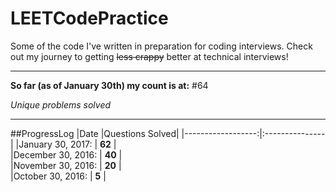 # LEETCodePractice
Some of the code I've written in preparation for coding interviews. Check out my journey to getting ~~less crappy~~ better at technical interviews!

___

**So far (as of January 30th) my count is at:**
#64

*Unique problems solved*

___

##ProgressLog
|Date               |Questions Solved|
|------------------:|:---------------|
|January 30, 2017:  |  **62**        |   
|December 30, 2016: |  **40**        |  
|November 30, 2016: |  **20**        |   
|October 30, 2016:  |  **5**         |  
